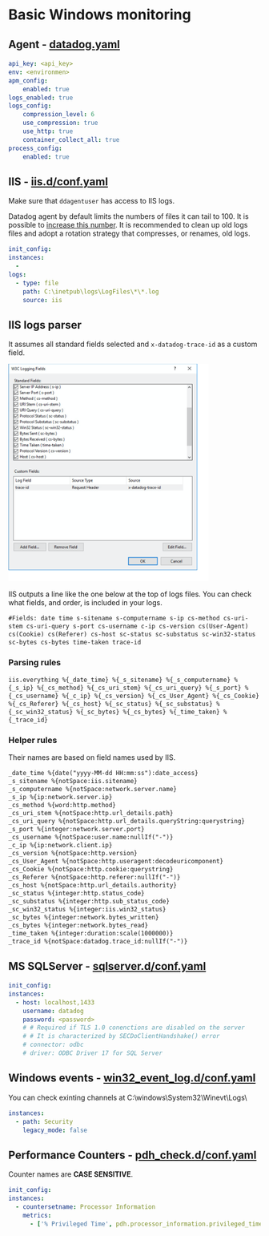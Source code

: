 # Basic Windows monitoring

## Agent - [datadog.yaml](https://github.com/DataDog/datadog-agent/blob/master/pkg/config/config_template.yaml)

```yaml
api_key: <api_key>
env: <environmen>
apm_config:
    enabled: true
logs_enabled: true
logs_config:
    compression_level: 6
    use_compression: true
    use_http: true
    container_collect_all: true
process_config:
    enabled: true
```

## IIS - [iis.d/conf.yaml](https://github.com/DataDog/integrations-core/blob/master/iis/datadog_checks/iis/data/conf.yaml.example)

Make sure that `ddagentuser` has access to IIS logs.

Datadog agent by default limits the numbers of files it can tail to 100. It is possible to [increase this number](https://docs.datadoghq.com/logs/faq/how-to-increase-the-number-of-log-files-tailed-by-the-agent/). It is recommended to clean up old logs files and adopt a rotation strategy that compresses, or renames, old logs.

```yaml
init_config:
instances:
  - 
logs:
  - type: file
    path: C:\inetpub\logs\LogFiles\*\*.log
    source: iis
```

## IIS logs parser

It assumes all standard fields selected and `x-datadog-trace-id` as a custom field.

<img src="img/iis_logging_fields.jpg" width="400px"/>

IIS outputs a line like the one below at the top of logs files. You can check what fields, and order, is included in your logs.

```text
#Fields: date time s-sitename s-computername s-ip cs-method cs-uri-stem cs-uri-query s-port cs-username c-ip cs-version cs(User-Agent) cs(Cookie) cs(Referer) cs-host sc-status sc-substatus sc-win32-status sc-bytes cs-bytes time-taken trace-id
```

### Parsing rules

```grok
iis.everything %{_date_time} %{_s_sitename} %{_s_computername} %{_s_ip} %{_cs_method} %{_cs_uri_stem} %{_cs_uri_query} %{_s_port} %{_cs_username} %{_c_ip} %{_cs_version} %{_cs_User_Agent} %{_cs_Cookie} %{_cs_Referer} %{_cs_host} %{_sc_status} %{_sc_substatus} %{_sc_win32_status} %{_sc_bytes} %{_cs_bytes} %{_time_taken} %{_trace_id}
```

### Helper rules

Their names are based on field names used by IIS.

```grok
_date_time %{date("yyyy-MM-dd HH:mm:ss"):date_access}
_s_sitename %{notSpace:iis.sitename}
_s_computername %{notSpace:network.server.name}
_s_ip %{ip:network.server.ip}
_cs_method %{word:http.method}
_cs_uri_stem %{notSpace:http.url_details.path}
_cs_uri_query %{notSpace:http.url_details.queryString:querystring}
_s_port %{integer:network.server.port}
_cs_username %{notSpace:user.name:nullIf("-")}
_c_ip %{ip:network.client.ip}
_cs_version %{notSpace:http.version}
_cs_User_Agent %{notSpace:http.useragent:decodeuricomponent}
_cs_Cookie %{notSpace:http.cookie:querystring}
_cs_Referer %{notSpace:http.referer:nullIf("-")}
_cs_host %{notSpace:http.url_details.authority}
_sc_status %{integer:http.status_code}
_sc_substatus %{integer:http.sub_status_code}
_sc_win32_status %{integer:iis.win32_status}
_sc_bytes %{integer:network.bytes_written}
_cs_bytes %{integer:network.bytes_read}
_time_taken %{integer:duration:scale(1000000)}
_trace_id %{notSpace:datadog.trace_id:nullIf("-")}
```

## MS SQLServer - [sqlserver.d/conf.yaml](https://github.com/DataDog/integrations-core/blob/master/sqlserver/datadog_checks/sqlserver/data/conf.yaml.example)

```yaml
init_config:
instances:
  - host: localhost,1433
    username: datadog
    password: <password>
    # # Required if TLS 1.0 conenctions are disabled on the server
    # # It is characterized by SECDoClientHandshake() error
    # connector: odbc
    # driver: ODBC Driver 17 for SQL Server
```

## Windows events - [win32_event_log.d/conf.yaml](https://github.com/DataDog/integrations-core/blob/master/win32_event_log/datadog_checks/win32_event_log/data/conf.yaml.example)

You can check exinting channels at C:\windows\System32\Winevt\Logs\

```yaml
instances:
  - path: Security
    legacy_mode: false
```

## Performance Counters - [pdh_check.d/conf.yaml](https://github.com/DataDog/integrations-core/blob/master/pdh_check/datadog_checks/pdh_check/data/conf.yaml.example)

Counter names are **CASE SENSITIVE**.

```yaml
init_config:
instances:
  - countersetname: Processor Information
    metrics:
      - ['% Privileged Time', pdh.processor_information.privileged_time, gauge]
```
